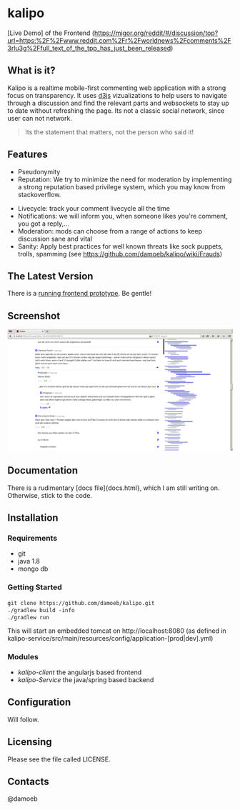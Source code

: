 kalipo
==========================

[Live Demo] of the Frontend (https://migor.org/reddit/#/discussion/top?url=https:%2F%2Fwww.reddit.com%2Fr%2Fworldnews%2Fcomments%2F3rlu3g%2Ffull_text_of_the_tpp_has_just_been_released)

What is it?
-----------

Kalipo is a realtime mobile-first commenting web application with a strong focus on transparency. It uses [d3js](http://d3js.org/) vizualizations to help users to navigate through a discussion and find the relevant parts and websockets to stay up to date without refreshing the page. Its not a classic social network, since user can not network. 

> Its the statement that matters, not the person who said it!

Features
--------
- Pseudonymity
- Reputation: We try to minimize the need for moderation by implementing a
strong reputation based privilege system, which you may know from stackoverflow.
<!--
- Webhooks: Hook extern urls to a specific thread, that will forward you to the particular thread
e.g. assume *www.example.com/2000008228049* is hooked by thread 1, then a user on that external page can simply use our domain as prefix *kalipo-url.com/http://www.example.com/2000008228049* to get redirected to the thread 1.
-->
- Livecycle: track your comment livecycle all the time
- Notifications: we will inform you, when someone likes you're comment, you got a reply,...
- Moderation: mods can choose from a range of actions to keep discussion sane and vital
- Sanity: Apply best practices for well known threats like sock puppets, trolls, spamming (see https://github.com/damoeb/kalipo/wiki/Frauds)

The Latest Version
------------------
There is a [running frontend prototype](https://migor.org/reddit/#/discussion/top?url=https:%2F%2Fwww.reddit.com%2Fr%2Fworldnews%2Fcomments%2F3rlu3g%2Ffull_text_of_the_tpp_has_just_been_released). Be gentle!

Screenshot
----------

![kalipo screenshot](https://raw.githubusercontent.com/damoeb/kalipo/master/doc/screenshots/discussion.png)

Documentation
------------
There is a rudimentary [docs file]{docs.html}, which I am still writing on. Otherwise, stick to the code.


Installation
------------
### Requirements
* git
* java 1.8
* mongo db

### Getting Started

    git clone https://github.com/damoeb/kalipo.git
    ./gradlew build -info
    ./gradlew run

This will start an embedded tomcat on http://localhost:8080 (as defined in kalipo-service/src/main/resources/config/application-[prod|dev].yml)

### Modules

* *kalipo-client* the angularjs based frontend
* *kalipo-Service* the java/spring based backend


Configuration
-------------

Will follow.

Licensing
---------

Please see the file called LICENSE.

Contacts
--------
@damoeb
